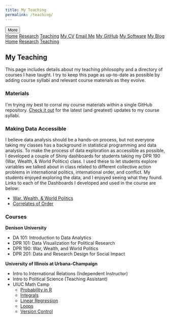 ```yaml
---
title: My Teaching
permalink: /teaching/
---
```


<!-- Load an icon library -->
<link rel="stylesheet" href="https://cdnjs.cloudflare.com/ajax/libs/font-awesome/4.7.0/css/font-awesome.min.css">

<div class="topnav">
  <div class="dropdown">
        <button class="dropbtn">
        <i class="fa fa-navicon"></i> More</button>
        <div class="dropdown-content">
            <a href="https://milesdwilliams15.github.io/"><i class="fa fa-fw fa-home"></i> Home</a>
            <a href="https://milesdwilliams15.github.io/research/"><i class="fa fa-fw fa-area-chart"></i> Research</a>
            <a href="https://milesdwilliams15.github.io/teaching/"><i class="fa fa-fw fa-mortar-board"></i> Teaching</a>
            <a href="milesdwilliams15.github.io/assets/files/cv.pdf" target="_blank"><i class="fa fa-fw fa-file"></i> My CV</a>
            <a href="{{ site.data.social-media.email.href }}{{ site.data.social-media.email.id }}"><i class="fa fa-fw fa-envelope"></i> Email Me</a>
            <a href="{{ site.github.owner_url }}"><i class="fa fa-fw fa-code-fork"></i> My GitHub</a>
            <a href = "https://milesdwilliams15.github.io/software/"><i class="fa fa-fw fa-gears"></i>My Software</a>
            <a href="https://milesdwilliams15.github.io/blog/"><i class="fa fa-fw fa-pencil"></i> My Blog</a>
        </div>
    </div>
  <a href="https://milesdwilliams15.github.io/"><i class="fa fa-fw fa-home"></i> Home</a>
  <a href="https://milesdwilliams15.github.io/research/"><i class="fa fa-fw fa-area-chart"></i> Research</a>
  <a href="https://milesdwilliams15.github.io/teaching/"><i class="fa fa-fw fa-mortar-board"></i> Teaching</a>
</div>

<p> </p>

## My Teaching

This page includes details about my teaching philosophy and a directory of courses I have taught. I try to keep this page as up-to-date as possible by adding course syllabi and relevant course materials as they evolve.

### Materials

I'm trying my best to corral my course materials within a single GitHub repository. [Check it out](https://github.com/milesdwilliams15/Teaching) for the latest (and greatest) updates to my course syllabi.

### Making Data Accessible

I believe data analysis should be a hands-on process, but not everyone taking my classes has a background in statistical programming and data analysis. To make the process of data exploration as accessible as possible, I developed a couple of Shiny dashboards for students taking my DPR 190 (War, Wealth, & World Politics) class. I used these to let students explore variables we talked about in class related to different collective action problems in international politics, international order, and conflict. My students enjoyed exploring the data, and I enjoyed seeing what they found. Links to each of the Dashboards I developed and used in the course are below:

- [War, Wealth, & World Politics](https://milesdwilliams15.shinyapps.io/WorldData/)
- [Correlates of Order](https://milesdwilliams15.shinyapps.io/correlates-of-order/)


### Courses

**Denison University**

- DA 101: Introduction to Data Analytics
- DPR 101: Data Visualization for Political Research
- DPR 190: War, Wealth, and World Politics
- DPR 201: Data and Research Design for Social Impact

**University of Illinois at Urbana-Champaign**

- Intro to International Relations (Independent Instructor)
- Intro to Political Science (Teaching Assistant)
- UIUC Math Camp
  + [Probability in R](https://github.com/milesdwilliams15/Math-Camp-2020)
  + [Integrals](https://github.com/milesdwilliams15/Math-Camp-2020)
  + [Linear Regression](https://github.com/milesdwilliams15/math-camp-2021-ols)
  + [Loops](https://github.com/milesdwilliams15/Math-Camp-2019)
  + [Version Control](https://github.com/milesdwilliams15/git-and-rstuidio-math-camp-2021)